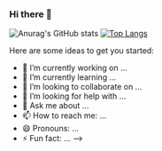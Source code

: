 ### Hi there 👋

![Anurag's GitHub stats](https://github-readme-stats.vercel.app/api?username=wiltonlcsj&count_private=true&show_icons=true&theme=dark)
[![Top Langs](https://github-readme-stats.vercel.app/api/top-langs/?username=wiltonlcsj&layout=compact)](https://github.com/anuraghazra/github-readme-stats)


Here are some ideas to get you started:

- 🔭 I’m currently working on ...
- 🌱 I’m currently learning ...
- 👯 I’m looking to collaborate on ...
- 🤔 I’m looking for help with ...
- 💬 Ask me about ...
- 📫 How to reach me: ...
- 😄 Pronouns: ...
- ⚡ Fun fact: ...
-->
